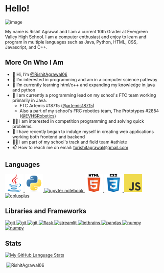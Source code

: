 # Hello!
  
![image](https://user-images.githubusercontent.com/71906601/162385216-db575c46-8988-47a5-a350-227bf8bace29.png)


My name is Rishit Agrawal and I am a current 10th Grader at Evergreen Valley High School. I am a computer enthusiast and enjoy to learn and program in multiple languages such as Java, Python, HTML, CSS, Javascript, and C++. 

## More On Who I Am
- 👋 Hi, I’m [@RishitAgrawal06](https://github.com/RishitAgrawal06)
- 👀 I’m interested in programming and am in a computer science pathway
- 🌱 I’m currently learning html/c++ and expanding my knowledge in java and python
- 🤖 I am currently a programming lead on my school's FTC team working primarily in Java.
   - FTC Artemis #18715 ([@artemis18715](https://github.com/artemis18715))
   - Also a part of my school's FRC robotics team, The Prototypes #2854 ([@EVHSRobotics](https://github.com/EVHSRobotics))
- 🧑‍💻 I am interested in competition programming and solving quick problems.
- 📶 I have recently began to indulge myself in creating web applications working both frontend and backend
- 🏃‍♂️ I am part of my school's track and field team #athlete
- 📫 How to reach me on email: torishitagrawal@gmail.com

## Languages
<p align="left">
<g>
<a href="https://www.java.com" target="_blank"> <img src="https://raw.githubusercontent.com/devicons/devicon/master/icons/java/java-original.svg" alt="java" margin-right="20" width="60" height="60"/> </a>
<a href="https://www.python.org/" target="_blank"> <img src="https://raw.githubusercontent.com/devicons/devicon/master/icons/python/python-original.svg" alt="python" margin-right="20" width="60" height="60"/> </a>
<a href="https://jupyter.org/" target="_blank"> <img src="https://upload.wikimedia.org/wikipedia/commons/3/38/Jupyter_logo.svg" alt="jupyter notebook" margin-right="20" width="60" height="60"/> </a>
<a href="https://www.w3.org/html/" target="_blank"> <img src="https://raw.githubusercontent.com/devicons/devicon/master/icons/html5/html5-original-wordmark.svg" alt="html5" margin-right="20" width="60" height="60"/> </a>
<a href="https://www.w3schools.com/css/" target="_blank"> <img src="https://raw.githubusercontent.com/devicons/devicon/master/icons/css3/css3-original-wordmark.svg" alt="css3" margin-right="20" width="60" height="60"/> </a>
<a href="https://developer.mozilla.org/en-US/docs/Web/JavaScript" target="_blank"> <img src="https://raw.githubusercontent.com/devicons/devicon/master/icons/javascript/javascript-original.svg" alt="javascript" width="60" margin-right="20" height="60"/> </a>
<a href="https://www.w3schools.com/CPP/default.asp" target="_blank"> <img src="https://upload.wikimedia.org/wikipedia/commons/1/18/ISO_C%2B%2B_Logo.svg" alt="cplusplus" margin-right="20" width="60" height="60"/> </a>
<g>
   
## Libraries and Frameworks
<p align="left">
<g>
<a href="https://www.tensorflow.org" target="_blank"> <img src="https://cdn.jsdelivr.net/gh/devicons/devicon/icons/tensorflow/tensorflow-original.svg" alt="git" margin-right="20" width="60" height="60"/> </a>  
<a href="https://gradle.com/" target="_blank"> <img src="https://cdn.jsdelivr.net/gh/devicons/devicon/icons/gradle/gradle-plain.svg" alt="git" margin-right="20" width="60" height="60"/> </a>
<a href="https://git-scm.com/" target="_blank"> <img src="https://www.vectorlogo.zone/logos/git-scm/git-scm-icon.svg" alt="git" margin-right="20" width="60" height="60"/> </a>
<a href="https://flask.palletsprojects.com/en/2.1.x/" target="_blank"> <img src="https://www.seekpng.com/png/detail/875-8753366_flask-framework-logo-svg.png" alt="flask" margin-right="20" width="60" height="60"/> </a>
<a href="https://streamlit.io/" target="_blank"> <img src="https://streamlit.io/images/brand/streamlit-mark-color.svg" alt="streamlit" margin-right="20" width="60" height="60"/> </a>
<a href="https://www.jetbrains.com" target="_blank"> <img src="https://cdn.jsdelivr.net/gh/devicons/devicon/icons/intellij/intellij-original.svg" alt="jetbrains" margin-right="20" width="60" height="60"/> </a>
<a href="https://pandas.pydata.org/" target="_blank"> <img src="https://upload.wikimedia.org/wikipedia/commons/thumb/e/ed/Pandas_logo.svg/2560px-Pandas_logo.svg.png" alt="pandas" margin-right="20" width="60" height="60"/> </a>
<a href="https://numpy.org/" target="_blank"> <img src="https://user-images.githubusercontent.com/67586773/105040771-43887300-5a88-11eb-9f01-bee100b9ef22.png" alt="numpy" margin-right="20" width="60" height="60"/> </a>
<a href="https://matplotlib.org/" target="_blank"> <img src="https://matplotlib.org/stable/_images/sphx_glr_logos2_003.png" alt="numpy" margin-right="20" width="60" height="60"/> </a>
<g>
   
## Stats
[![My GitHub Language Stats](https://github-readme-stats.vercel.app/api/top-langs/?username=RishitAgrawal06&count_private=true&langs_count=5&include_all_commits=true&theme=nightowl&showicons=true&border_radius=8)]()
   
<p>&nbsp;<img align="center" src="https://github-readme-stats.vercel.app/api?username=RishitAgrawal06&count_private=true&show_icons=true&&show_icons=true&locale=en&include_all_commits=false&layout=compact&theme=nightowl" alt="RishitAgrawal06" /></p>   

<!---

<p><img align="left" src="https://github-readme-stats.vercel.app/api/top-langs?username=RishitAgrawal06&show_icons=true&locale=en&layout=compact" alt="RishitAgrawal06" /></p>

<p>&nbsp;<img align="center" src="https://github-readme-stats.vercel.app/api?username=RishitAgrawal06&show_icons=true&locale=en&layout=compact" alt="RishitAgrawal06" /></p>
--->
   
<!---
RishitAgrawal06/RishitAgrawal06 is a ✨ special ✨ repository because its `README.md` (this file) appears on your GitHub profile.
You can click the Preview link to take a look at your changes.
--->
